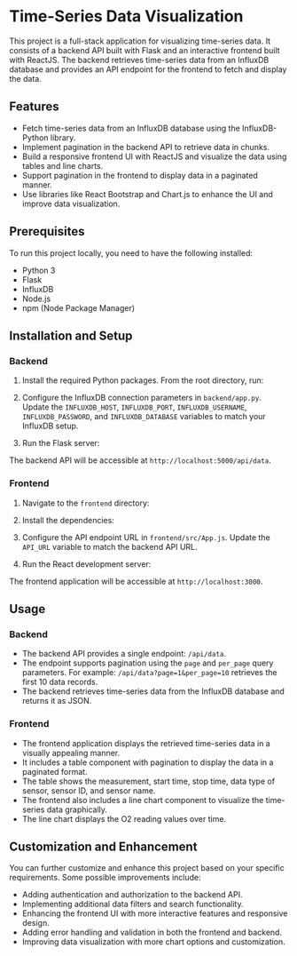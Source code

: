 # Time-Series Data Visualization

This project is a full-stack application for visualizing time-series data. It consists of a backend API built with Flask and an interactive frontend built with ReactJS. The backend retrieves time-series data from an InfluxDB database and provides an API endpoint for the frontend to fetch and display the data.

## Features

- Fetch time-series data from an InfluxDB database using the InfluxDB-Python library.
- Implement pagination in the backend API to retrieve data in chunks.
- Build a responsive frontend UI with ReactJS and visualize the data using tables and line charts.
- Support pagination in the frontend to display data in a paginated manner.
- Use libraries like React Bootstrap and Chart.js to enhance the UI and improve data visualization.

## Prerequisites

To run this project locally, you need to have the following installed:

- Python 3
- Flask
- InfluxDB
- Node.js
- npm (Node Package Manager)

## Installation and Setup

### Backend

1. Install the required Python packages. From the root directory, run:

2. Configure the InfluxDB connection parameters in `backend/app.py`. Update the `INFLUXDB_HOST`, `INFLUXDB_PORT`, `INFLUXDB_USERNAME`, `INFLUXDB_PASSWORD`, and `INFLUXDB_DATABASE` variables to match your InfluxDB setup.

3. Run the Flask server:

The backend API will be accessible at `http://localhost:5000/api/data`.

### Frontend

1. Navigate to the `frontend` directory:

2. Install the dependencies:

3. Configure the API endpoint URL in `frontend/src/App.js`. Update the `API_URL` variable to match the backend API URL.

4. Run the React development server:

The frontend application will be accessible at `http://localhost:3000`.

## Usage

### Backend

- The backend API provides a single endpoint: `/api/data`.
- The endpoint supports pagination using the `page` and `per_page` query parameters. For example: `/api/data?page=1&per_page=10` retrieves the first 10 data records.
- The backend retrieves time-series data from the InfluxDB database and returns it as JSON.

### Frontend

- The frontend application displays the retrieved time-series data in a visually appealing manner.
- It includes a table component with pagination to display the data in a paginated format.
- The table shows the measurement, start time, stop time, data type of sensor, sensor ID, and sensor name.
- The frontend also includes a line chart component to visualize the time-series data graphically.
- The line chart displays the O2 reading values over time.

## Customization and Enhancement

You can further customize and enhance this project based on your specific requirements. Some possible improvements include:

- Adding authentication and authorization to the backend API.
- Implementing additional data filters and search functionality.
- Enhancing the frontend UI with more interactive features and responsive design.
- Adding error handling and validation in both the frontend and backend.
- Improving data visualization with more chart options and customization.
